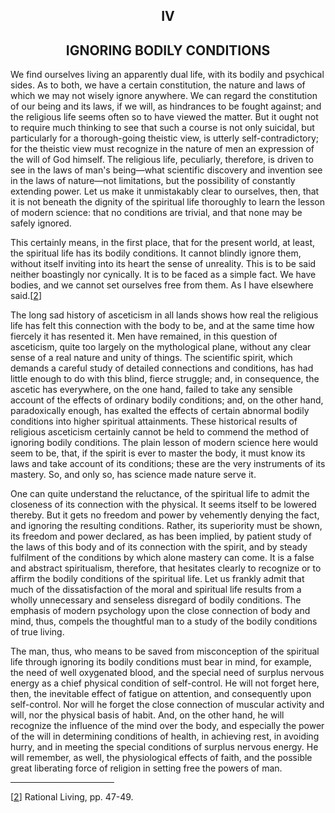 <body>
 
 
   <h2 align="center">IV</h2>
 
   <h2 align="center">IGNORING BODILY CONDITIONS</h2>
 
   <p>We find ourselves living an apparently dual life, with its bodily and psychical sides. As to both, we have a
   certain constitution, the nature and laws of which we may not wisely ignore anywhere. We can regard the constitution
   of our being and its laws, if we will, as hindrances to be fought against; and the religious life seems often so to
   have viewed the matter. But it ought not to require much thinking to see that such a course is not only suicidal, but
   particularly for a thorough-going theistic view, is utterly self-contradictory; for the theistic view must recognize
   in the nature of men an expression of the will of God himself. The religious life, peculiarly, therefore, is driven
   to see in the laws of man's being—what scientific discovery and invention see in the laws of nature—not
   limitations, but the possibility of constantly extending power. Let us make it unmistakably clear to ourselves, then,
   that it is not beneath the dignity of the spiritual life thoroughly to learn the lesson of modern science: that no
   conditions are trivial, and that none may be safely ignored.</p>
 
   <p>This certainly means, in the first place, that for the present world, at least, the spiritual life has its bodily
   conditions. It cannot blindly ignore them, without itself inviting into its heart the sense of unreality. This is to
   be said neither boastingly nor cynically. It is to be faced as a simple fact. We have bodies, and we cannot set
   ourselves free from them. As I have elsewhere said.[<a name="text2" href="#foot2">2</a>]</p>
 
   <p>The long sad history of asceticism in all lands shows how real the religious life has felt this connection with
   the body to be, and at the same time how fiercely it has resented it. Men have remained, in this question of
   asceticism, quite too largely on the mythological plane, without any clear sense of a real nature and unity of
   things. The scientific spirit, which demands a careful study of detailed connections and conditions, has had little
   enough to do with this blind, fierce struggle; and, in consequence, the ascetic has everywhere, on the one hand,
   failed to take any sensible account of the effects of ordinary bodily conditions; and, on the other hand,
   paradoxically enough, has exalted the effects of certain abnormal bodily conditions into higher spiritual
   attainments. These historical results of religious asceticism certainly cannot be held to commend the method of
   ignoring bodily conditions. The plain lesson of modern science here would seem to be, that, if the spirit is ever to
   master the body, it must know its laws and take account of its conditions; these are the very instruments of its
   mastery. So, and only so, has science made nature serve it.</p>
 
   <p>One can quite understand the reluctance, of the spiritual life to admit the closeness of its connection with the
   physical. It seems itself to be lowered thereby. But it gets no freedom and power by vehemently denying the fact, and
   ignoring the resulting conditions. Rather, its superiority must be shown, its freedom and power declared, as has been
   implied, by patient study of the laws of this body and of its connection with the spirit, and by steady fulfilment of
   the conditions by which alone mastery can come. It is a false and abstract spiritualism, therefore, that hesitates
   clearly to recognize or to affirm the bodily conditions of the spiritual life. Let us frankly admit that much of the
   dissatisfaction of the moral and spiritual life results from a wholly unnecessary and senseless disregard of bodily
   conditions. The emphasis of modern psychology upon the close connection of body and mind, thus, compels the
   thoughtful man to a study of the bodily conditions of true living.</p>
 
   <p>The man, thus, who means to be saved from misconception of the spiritual life through ignoring its bodily
   conditions must bear in mind, for example, the need of well oxygenated blood, and the special need of surplus nervous
   energy as a chief physical condition of self-control. He will not forget here, then, the inevitable effect of fatigue
   on attention, and consequently upon self-control. Nor will he forget the close connection of muscular activity and
   will, nor the physical basis of habit. And, on the other hand, he will recognize the influence of the mind over the
   body, and especially the power of the will in determining conditions of health, in achieving rest, in avoiding hurry,
   and in meeting the special conditions of surplus nervous energy. He will remember, as well, the physiological effects
   of faith, and the possible great liberating force of religion in setting free the powers of man.</p>
   <hr width="33%" align="left">
 
   <p>[<a href="#text2" name="foot2">2</a>] Rational Living, pp. 47-49.</p>
 </body>